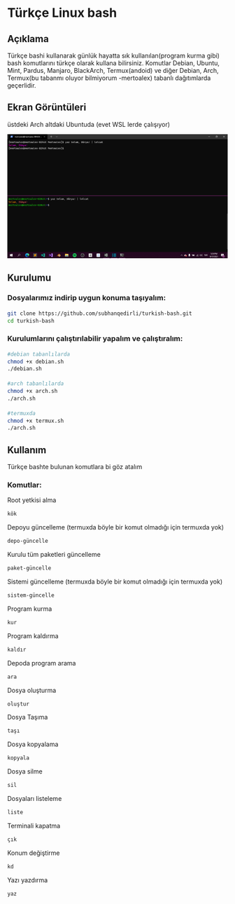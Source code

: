 # Türkçe Linux bash

## Açıklama

Türkçe bashi kullanarak günlük hayatta sık kullanılan(program kurma gibi) bash komutlarını türkçe olarak kullana bilirsiniz. Komutlar Debian, Ubuntu, Mint, Pardus, Manjaro, BlackArch, Termux(andoid) ve diğer Debian, Arch, Termux(bu tabanmı oluyor bilmiyorum -mertoalex) tabanlı dağıtımlarda geçerlidir.

## Ekran Görüntüleri
üstdeki Arch altdaki Ubuntuda (evet WSL lerde çalışıyor)

![ArchWSL split UbuntuWSL in Windows Terminal](/images/screenshot-1.png)

## Kurulumu

### Dosyalarımız indirip uygun konuma taşıyalım:

```bash
git clone https://github.com/subhanqedirli/turkish-bash.git
cd turkish-bash
```

### Kurulumlarını çalıştırılabilir yapalım ve çalıştıralım:
```bash
#debian tabanlılarda
chmod +x debian.sh
./debian.sh

#arch tabanlılarda
chmod +x arch.sh
./arch.sh

#termuxda
chmod +x termux.sh
./arch.sh
```

## Kullanım

Türkçe bashte bulunan komutlara bi göz atalım

### Komutlar:

Root yetkisi alma

```bash
kök
```

Depoyu güncelleme (termuxda böyle bir komut olmadığı için termuxda yok)

```bash
depo-güncelle
```

Kurulu tüm paketleri güncelleme

```bash
paket-güncelle
```

Sistemi güncelleme (termuxda böyle bir komut olmadığı için termuxda yok)

```bash
sistem-güncelle
```

Program kurma

```bash
kur
```

Program kaldırma

```bash
kaldır
```

Depoda program arama

```bash
ara
```

Dosya oluşturma

```bash
oluştur
```

Dosya Taşıma

```bash
taşı
```

Dosya kopyalama

```bash
kopyala
```

Dosya silme

```bash
sil
```

Dosyaları listeleme

```bash
liste
```

Terminali kapatma 

```bash
çık
```

Konum değiştirme

```bash
kd
```

Yazı yazdırma

```bash
yaz
```

